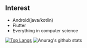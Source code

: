 ## Interest
* Android(java/kotlin)
* Flutter
* Everything in computer science

[![Top Langs](https://github-readme-stats.vercel.app/api/top-langs/?username=anuraghazra&layout=compact)](https://github.com/anuraghazra/github-readme-stats)
![Anurag's github stats](https://github-readme-stats.vercel.app/api?username=younghwan&show_icons=true&theme=buefy&hide=stars)

